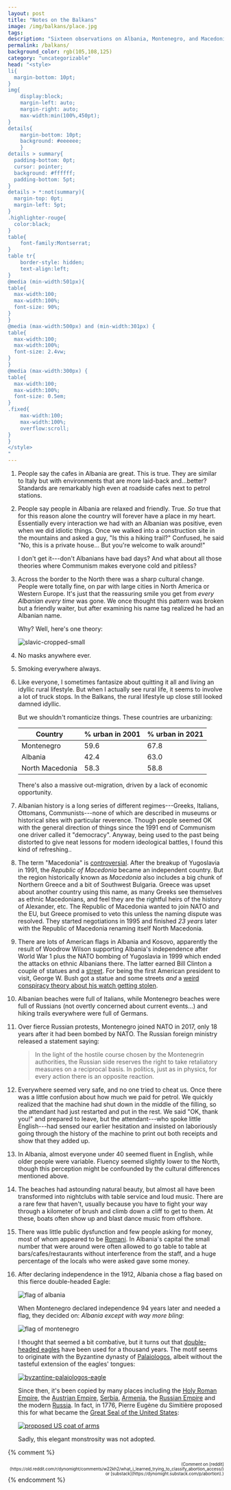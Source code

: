 ```yaml
---
layout: post
title: "Notes on the Balkans"
image: /img/balkans/place.jpg
tags: 
description: "Sixteen observations on Albania, Montenegro, and Macedonia"
permalink: /balkans/
background_color: rgb(105,108,125)
category: "uncategorizable"
head: "<style>
li{
  margin-bottom: 10pt;
}
img{
    display:block;
    margin-left: auto;
    margin-right: auto;
    max-width:min(100%,450pt);
}
details{
    margin-bottom: 10pt;
    background: #eeeeee;
    }
details > summary{
  padding-bottom: 0pt;
  cursor: pointer;
  background: #ffffff;
  padding-bottom: 5pt;
}
details > *:not(summary){
  margin-top: 0pt;
  margin-left: 5pt;
}
.highlighter-rouge{
  color:black;
}
table{
    font-family:Montserrat;
}
table tr{
    border-style: hidden;
    text-align:left;
}
@media (min-width:501px){
table{
  max-width:100;
  max-width:100%;
  font-size: 90%;
}
}
@media (max-width:500px) and (min-width:301px) {
table{
  max-width:100;
  max-width:100%;
  font-size: 2.4vw;
}
}
@media (max-width:300px) {
table{
  max-width:100;
  max-width:100%;
  font-size: 0.5em;
}
.fixed{
    max-width:100;
    max-width:100%;
    overflow:scroll;
}
}
</style>
"
---
```


1. People say the cafes in Albania are great. This is true. They are similar to Italy but with environments that are more laid-back and...better? Standards are remarkably high even at roadside cafes next to petrol stations.

2. People say people in Albania are relaxed and friendly. True. *So* true that for this reason alone the country will forever have a place in my heart. Essentially every interaction we had with an Albanian was positive, even when we did idiotic things. Once we walked into a construction site in the mountains and asked a guy, "Is this a hiking trail?" Confused, he said "No, this is a private house... But you're welcome to walk around!"

   I don't get it---don't Albanians have bad days? And what about all those theories where Communism makes everyone cold and pitiless?

3. Across the border to the North there was a sharp cultural change. People were totally fine, on par with large cities in North America or Western Europe. It's just that the reassuring smile you get from *every Albanian every time* was gone. We once thought this pattern was broken but a friendly waiter, but after examining his name tag realized he had an Albanian name.

   Why? Well, here's one theory:

   ![slavic-cropped-small](/img/balkans/slavic-cropped-small.png)

4. No masks anywhere ever.

5. Smoking everywhere always.

6. Like everyone, I sometimes fantasize about quitting it all and living an idyllic rural lifestyle. But when I actually see rural life, it seems to involve a lot of truck stops. In the Balkans, the rural lifestyle up close still looked damned idyllic.

   But we shouldn't romanticize things. These countries are urbanizing:

   | Country         | % urban in 2001 | % urban in 2021 |
   | --------------- | --------------- | --------------- |
   | Montenegro      | 59.6            | 67.8            |
   | Albania         | 42.4            | 63.0            |
   | North Macedonia | 58.3            | 58.8            |

   There's also a massive out-migration, driven by a lack of economic opportunity.

7. Albanian history is a long series of different regimes---Greeks, Italians, Ottomans, Communists---none of which are described in museums or historical sites with particular reverence. Though people seemed OK with the general direction of things since the 1991 end of Communism one driver called it "democracy". Anyway, being used to the past being distorted to give neat lessons for modern ideological battles, I found this kind of refreshing..

8. The term "Macedonia" is [controversial](https://en.wikipedia.org/wiki/Macedonia_naming_dispute). After the breakup of Yugoslavia in 1991, the *Republic of Macedonia* became an independent country. But the region historically known as *Macedonia* also includes a big chunk of Northern Greece and a bit of Southwest Bulgaria. Greece was upset about another country using this name, as many Greeks see themselves as ethnic Macedonians, and feel they are the rightful heirs of the history of Alexander, etc. The Republic of Macedonia wanted to join NATO and the EU, but Greece promised to veto this unless the naming dispute was resolved. They started negotiations in 1995 and finished *23 years* later with the Republic of Macedonia renaming itself North Macedonia.

9. There are lots of American flags in Albania and Kosovo, apparently the result of Woodrow Wilson supporting Albania's independence after World War 1 plus the NATO bombing of Yugoslavia in 1999 which ended the attacks on ethnic Albanians there. The latter earned Bill Clinton a couple of statues and a [street](https://en.wikipedia.org/wiki/Bill_Clinton_Boulevard). For being the first American president to visit, George W. Bush got a statue and some streets *and* a [weird conspiracy theory about his watch getting stolen](https://www.denverpost.com/2007/06/12/presidents-missing-watch-puzzle-solved/).

10. Albanian beaches were full of Italians, while Montenegro beaches were full of Russians (not overtly concerned about current events...) and hiking trails everywhere were full of Germans.

11. Over fierce Russian protests, Montenegro joined NATO in 2017, only 18 years after it had been bombed by NATO. The Russian foreign ministry released a statement saying:

    > In the light of the hostile course chosen by the Montenegrin authorities, the Russian side reserves the right to take retaliatory measures on a reciprocal basis. In politics, just as in physics, for every action there is an opposite reaction.

12. Everywhere seemed very safe, and no one tried to cheat us. Once there was a little confusion about how much we paid for petrol. We quickly realized that the machine had shut down in the middle of the filling, so the attendant had just restarted and put in the rest. We said "OK, thank you!" and prepared to leave, but the attendant---who spoke little English---had sensed our earlier hesitation and insisted on laboriously going through the history of the machine to print out both receipts and show that they added up.

13. In Albania, almost everyone under 40 seemed fluent in English, while older people were variable. Fluency seemed slightly lower to the North, though this perception might be confounded by the cultural differences mentioned above.

14. The beaches had astounding natural beauty, but almost all have been transformed into nightclubs with table service and loud music. There are a rare few that haven't, usually because you have to fight your way through a kilometer of brush and climb down a cliff to get to them. At these, boats often show up and blast dance music from offshore.

15. There was little public dysfunction and few people asking for money, most of whom appeared to be [Romani](https://en.wikipedia.org/wiki/Romani_people). In Albania's capital the small number that were around were often allowed to go table to table at bars/cafes/restaurants without interference from the staff, and a huge percentage of the locals who were asked gave some money.

16. After declaring independence in the 1912, Albania chose a flag based on this fierce double-headed Eagle:

    ![flag of albania](/img/balkans/flag-of-albania.svg)

    When Montenegro declared independence 94 years later and needed a flag, they decided on: *Albania except with way more bling*:

    ![flag of montenegro](/img/balkans/flag-of-montenegro.svg)

    I thought that seemed a bit combative, but it turns out that [double-headed eagles](https://en.wikipedia.org/wiki/Double-headed_eagle) have been used for a thousand years. The motif seems to originate with the Byzantine dynasty of [Palaiologos](https://en.wikipedia.org/wiki/Palaiologos), albeit without the tasteful extension of the eagles' tongues:

    [![byzantine-palaiologos-eagle](/img/balkans/byzantine-palaiologos-eagle.svg)](https://commons.wikimedia.org/wiki/File:Byzantine_Palaiologos_Eagle.svg)

    Since then, it's been copied by many places including the [Holy Roman Empire](https://en.wikipedia.org/wiki/Holy_Roman_Empire), the [Austrian Empire](https://en.wikipedia.org/wiki/Austrian_Empire), [Serbia](https://en.wikipedia.org/wiki/Serbian_eagle), [Armenia](https://en.wikipedia.org/wiki/Armenia), the [Russian Empire](https://en.wikipedia.org/wiki/Russian_Empire) and the modern [Russia](https://en.wikipedia.org/wiki/Russia). In fact, in 1776, Pierre Eugène du Simitière proposed this for what became the [Great Seal of the United States](https://en.wikipedia.org/wiki/Great_Seal_of_the_United_States):

    [![proposed US coat of arms](/img/balkans/rejected-US-coat-of-arms.jpg)](https://commons.wikimedia.org/wiki/File:1st_Rejected_US_Coat_of_Arms.svg)

    Sadly, this elegant monstrosity was not adopted.

{% comment %}
<div style="font-size:70%; text-align:right;" markdown="1">
(Comment on [reddit](https://old.reddit.com/r/dynomight/comments/w22kh2/what_i_learned_trying_to_classify_abortion_access/) or [substack](https://dynomight.substack.com/p/abortion).)
</div>
{% endcomment %}